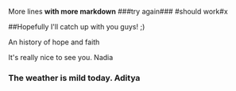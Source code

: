More lines **with more markdown**
###try again###
#should work#x

##Hopefully I'll catch up with you guys! ;)

An history of hope and faith 

It's really nice to see you. Nadia

### The weather is **mild** today. Aditya
